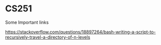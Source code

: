 # CS251


Some Important links

https://stackoverflow.com/questions/18897264/bash-writing-a-script-to-recursively-travel-a-directory-of-n-levels
